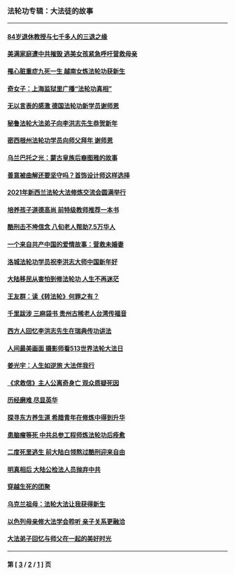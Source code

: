 ### 法轮功专辑：大法徒的故事
---
#### [84岁退休教授与七千多人的三退之缘](../../pages/nf1147481/n13796650.md?12050430) 
#### [美满家庭遭中共摧毁 逃美女孩紧急呼吁营救母亲](../../pages/nf1147481/n13792859.md?12050430) 
#### [罹心脏重症九死一生 越南女炼法轮功获新生](../../pages/nf1147481/n13732766.md?12050430) 
#### [奇女子：上海监狱里广播“法轮功真相”](../../pages/nf1147481/n13726443.md?12050430) 
#### [无以言表的感激 德国法轮功新学员谢师恩](../../pages/nf1147481/n13543790.md?12050430) 
#### [秘鲁法轮大法弟子向李洪志先生恭贺新年](../../pages/nf1147481/n13540182.md?12050430) 
#### [密西根州法轮功学员向师父拜年 谢师恩](../../pages/nf1147481/n13538183.md?12050430) 
#### [乌兰巴托之光：蒙古皇族后裔图雅的故事](../../pages/nf1147481/n13155759.md?12050430) 
#### [善意被曲解还要坚守吗？首饰设计师这样选择](../../pages/nf1147481/n13077575.md?12050430) 
#### [2021年新西兰法轮大法修炼交流会圆满举行](../../pages/nf1147481/n13033149.md?12050430) 
#### [培养孩子道德高尚 前特级教师推荐一本书](../../pages/nf1147481/n12938640.md?12050430) 
#### [酷刑击不垮信念 八旬老人帮助7.5万华人](../../pages/nf1147481/n12880712.md?12050430) 
#### [一个来自共产中国的爱情故事：营救未婚妻](../../pages/nf1147481/n12778386.md?12050430) 
#### [洛城法轮功学员祝李洪志大师中国新年好](../../pages/nf1147481/n12724685.md?12050430) 
#### [大陆移民从害怕到修法轮功 人生不再迷茫](../../pages/nf1147481/n12414325.md?12050430) 
#### [王友群：读《转法轮》何罪之有？](../../pages/nf1147481/n12408647.md?12050430) 
#### [千里跋涉 三麻袋书 贵州古稀老人台湾传福音](../../pages/nf1147481/n12198750.md?12050430) 
#### [西方人回忆李洪志先生在瑞典传功讲法](../../pages/nf1147481/n12099607.md?12050430) 
#### [人间最美画面 摄影师看513世界法轮大法日](../../pages/nf1147481/n12094118.md?12050430) 
#### [姜光宇：人生如逆旅 大法伴我行](../../pages/nf1147481/n12088664.md?12050430) 
#### [《求救信》主人公离奇身亡 观众质疑死因](../../pages/nf1147481/n11845215.md?12050430) 
#### [历经磨难 尽显英华](../../pages/nf1147481/n11723297.md?12050430) 
#### [探寻东方养生道 希腊青年在修炼中得到升华](../../pages/nf1147481/n11494502.md?12050430) 
#### [患脑瘤等死 中共总参工程师炼法轮功后痊愈](../../pages/nf1147481/n11466682.md?12050430) 
#### [二度死里逃生 前大陆白领熬过酷刑迎来自由](../../pages/nf1147481/n11368594.md?12050430) 
#### [明真相后 大陆公检法人员抛弃中共](../../pages/nf1147481/n11358618.md?12050430) 
#### [穿越生死的团聚](../../pages/nf1147481/n11258922.md?12050430) 
#### [乌克兰祖母：法轮大法让我获得新生](../../pages/nf1147481/n11269457.md?12050430) 
#### [以色列母亲修大法学会聆听 亲子关系更融洽](../../pages/nf1147481/n11268195.md?12050430) 
#### [大法弟子回忆与师父在一起的美好时光](../../pages/nf1147481/n11267759.md?12050430) 

---
#### 第 [ [3](./3.md?12050430) / [2](./2.md?12050430) / [1](./1.md?12050430) ] 页
